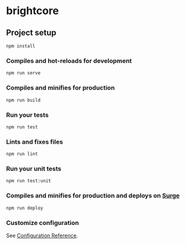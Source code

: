 # brightcore

## Project setup
```
npm install
```

### Compiles and hot-reloads for development
```
npm run serve
```

### Compiles and minifies for production
```
npm run build
```

### Run your tests
```
npm run test
```

### Lints and fixes files
```
npm run lint
```

### Run your unit tests
```
npm run test:unit
```

### Compiles and minifies for production and deploys on [Surge](https://surge.sh/)
```
npm run deploy
```

### Customize configuration
See [Configuration Reference](https://cli.vuejs.org/config/).

